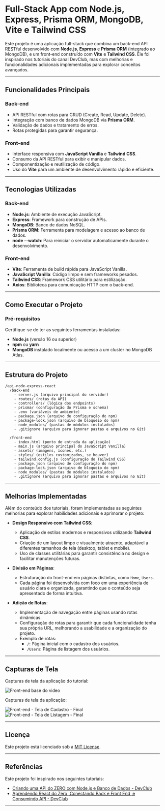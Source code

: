 # **Full-Stack App com Node.js, Express, Prisma ORM, MongoDB, Vite e Tailwind CSS**

Este projeto é uma aplicação full-stack que combina um back-end API RESTful desenvolvido com **Node.js**, **Express** e **Prisma ORM** (integrado ao MongoDB), e um front-end construído com **Vite** e **Tailwind CSS**. Ele foi inspirado nos tutoriais do canal DevClub, mas com melhorias e funcionalidades adicionais implementadas para explorar conceitos avançados.

---

## **Funcionalidades Principais**

### **Back-end**

- API RESTful com rotas para CRUD (Create, Read, Update, Delete).
- Integração com banco de dados MongoDB via **Prisma ORM**.
- Validação de dados e tratamento de erros.
- Rotas protegidas para garantir segurança.

### **Front-end**

- Interface responsiva com **JavaScript Vanilla** e **Tailwind CSS**.
- Consumo da API RESTful para exibir e manipular dados.
- Componentização e reutilização de código.
- Uso do **Vite** para um ambiente de desenvolvimento rápido e eficiente.

---

## **Tecnologias Utilizadas**

### **Back-end**

- **Node.js**: Ambiente de execução JavaScript.
- **Express**: Framework para construção de APIs.
- **MongoDB**: Banco de dados NoSQL.
- **Prisma ORM**: Ferramenta para modelagem e acesso ao banco de dados.
- **node --watch**: Para reiniciar o servidor automaticamente durante o desenvolvimento.

### **Front-end**

- **Vite**: Ferramenta de build rápida para JavaScript Vanilla.
- **JavaScript Vanilla**: Código limpo e sem frameworks pesados.
- **Tailwind CSS**: Framework CSS utilitário para estilização.
- **Axios**: Biblioteca para comunicação HTTP com o back-end.

---

## **Como Executar o Projeto**

### **Pré-requisitos**

Certifique-se de ter as seguintes ferramentas instaladas:

- **Node.js** (versão 16 ou superior)
- **npm** ou **yarn**
- **MongoDB** instalado localmente ou acesso a um cluster no MongoDB Atlas.

---

## **Estrutura do Projeto**

```
/api-node-express-react
  /back-end
    - server.js (arquivo principal do servidor)
    - routes/ (rotas da API)
    - controllers/ (lógica dos endpoints)
    - prisma/ (configuração do Prisma e schema)
    - .env (variáveis de ambiente)
    - package.json (arquivo de configuração do npm)
    - package-lock.json (arquivo de bloqueio do npm)
    - node_modules/ (pastas de módulos instalados)
    - .gitignore (arquivo para ignorar pastas e arquivos no Git)

  /front-end
    - index.html (ponto de entrada da aplicação)
    - main.js (arquivo principal do JavaScript Vanilla)
    - assets/ (imagens, ícones, etc.)
    - styles/ (estilos customizados, se houver)
    - tailwind.config.js (configuração do Tailwind CSS)
    - package.json (arquivo de configuração do npm)
    - package-lock.json (arquivo de bloqueio do npm)
    - node_modules/ (pastas de módulos instalados)
    - .gitignore (arquivo para ignorar pastas e arquivos no Git)
```

---

## **Melhorias Implementadas**

Além do conteúdo dos tutoriais, foram implementadas as seguintes melhorias para explorar habilidades adicionais e aprimorar o projeto:

- **Design Responsivo com Tailwind CSS**:

  - Aplicação de estilos modernos e responsivos utilizando **Tailwind CSS**.
  - Criação de um layout limpo e visualmente atraente, adaptável a diferentes tamanhos de tela (desktop, tablet e mobile).
  - Uso de classes utilitárias para garantir consistência no design e facilitar manutenções futuras.

- **Divisão em Páginas**:

  - Estruturação do front-end em páginas distintas, como `Home`, `Users`.
  - Cada página foi desenvolvida com foco em uma experiência de usuário clara e organizada, garantindo que o conteúdo seja apresentado de forma intuitiva.

- **Adição de Rotas**:
  - Implementação de navegação entre páginas usando rotas dinâmicas.
  - Configuração de rotas para garantir que cada funcionalidade tenha sua própria URL, melhorando a usabilidade e a organização do projeto.
  - Exemplo de rotas:
    - `/`: Página inicial com o cadastro dos usuários.
    - `/Users`: Página de listagem dos usuários.

---

## **Capturas de Tela**

Capturas de tela da aplicação do tutorial:

![Front-end base do video](../prints/front_end_projeto_base.png)

Capturas de tela da aplicação:

![Front-end - Tela de Cadastro - Final](../prints/front_end_cadastro.png)
![Front-end - Tela de Listagem - Final](../prints/front_end_listagem.png)

---

## **Licença**

Este projeto está licenciado sob a [MIT License](LICENSE).

---

## **Referências**

Este projeto foi inspirado nos seguintes tutoriais:

- [Criando uma API do ZERO com Node.js e Banco de Dados - DevClub](https://www.youtube.com/watch?v=PyrMT0GA3sE)
- [Aprendendo React do Zero, Conectando Back e Front End, e Consumindo API - DevClub](https://www.youtube.com/watch?v=_gHr2Pe5LCY)

---
